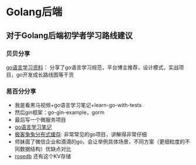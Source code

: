 # Golang后端

## 对于Golang后端初学者学习路线建议

### 贝贝分享
[go语言学习资料](https://www.yuque.com/tmaiam/roboia/na8g3iuhg4bdof9p?singleDoc#)： 分享了go语言学习规范，平台博主推荐，设计模式，实战项目，go开发成长路线图等干货

### 易百分分享
- 我是看黑马视频+go语言学习笔记+learn-go-with-tests
- 然后gin框架：go-gin-example，gorm
- 最后写一个微服务项目
- [go语言学习笔记](../materials/golang/index.md)
- [极客兔兔分布式缓存](https://geektutu.com/post/gee.html): 非常常见的go项目，讲解得非常仔细
- 师妹面了微信企业和滴滴的go，会让举例具体场景，不同方案（更细粒度的不同数据结构）优缺点对比
- [rosedb](https://github.com/rosedblabs/rosedb) 还有这个KV存储
